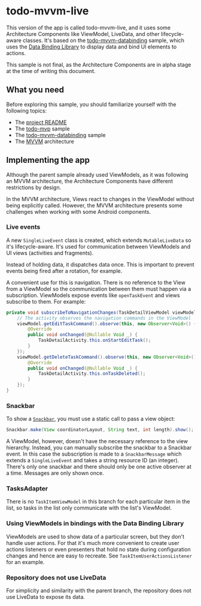 # todo-mvvm-live

This version of the app is called todo-mvvm-live, and it uses some Architecture Components like ViewModel, LiveData, and other lifecycle-aware classes. It's based on the [todo-mvvm-databinding](https://github.com/googlesamples/android-architecture/tree/todo-mvvm-databinding/) sample, which uses the [Data Binding Library](http://developer.android.com/tools/data-binding/guide.html#data_objects) to display data and bind UI elements to actions.

This sample is not final, as the Architecture Components are in alpha stage at the time of writing this document.

## What you need

Before exploring this sample, you should familiarize yourself with the following topics:

* The [project README](https://github.com/googlesamples/android-architecture/tree/master)
* The [todo-mvp](https://github.com/googlesamples/android-architecture/tree/todo-mvp) sample
* The [todo-mvvm-databinding](https://github.com/googlesamples/android-architecture/tree/todo-mvvm-databinding) sample
* The [MVVM](https://en.wikipedia.org/wiki/Model%E2%80%93view%E2%80%93viewmodel) architecture

## Implementing the app

Although the parent sample already used ViewModels, as it was following an MVVM architecture, the Architecture Components have different restrictions by design.

In the MVVM architecture, Views react to changes in the ViewModel without being explicitly called. However, the MVVM architecture presents some challenges when working with some Android components. 

### Live events

A new `SingleLiveEvent` class is created, which extends `MutableLiveData` so it's lifecycle-aware. It's used for communication between ViewModels and UI views (activities and fragments).

Instead of holding data, it dispatches data once. This is important to prevent events being fired after a rotation, for example.

A convenient use for this is navigation. There is no reference to the View from a ViewModel so the communication between them must happen via a subscription. ViewModels expose
events like `openTaskEvent` and views subscribe to them. For example:

```java
private void subscribeToNavigationChanges(TaskDetailViewModel viewModel) {
    // The activity observes the navigation commands in the ViewModel
    viewModel.getEditTaskCommand().observe(this, new Observer<Void>() {
        @Override
        public void onChanged(@Nullable Void _) {
            TaskDetailActivity.this.onStartEditTask();
        }
    });
    viewModel.getDeleteTaskCommand().observe(this, new Observer<Void>() {
        @Override
        public void onChanged(@Nullable Void _) {
            TaskDetailActivity.this.onTaskDeleted();
        }
    });
}
```

### Snackbar

To show a [`Snackbar`](https://developer.android.com/reference/android/support/design/widget/Snackbar.html), you must use a static call to pass a view object:

```java
Snackbar.make(View coordinatorLayout, String text, int length).show();
```

A ViewModel, however, doesn't have the necessary reference to the view hierarchy. Instead, you can manually subscribe the snackbar to a Snackbar event. In this case the subscription
is made to a `SnackbarMessage` which extends a `SingleLiveEvent` and takes a string resource ID (an integer). There's only one snackbar and there should only be one active observer
at a time. Messages are only shown once.

### TasksAdapter
There is no `TaskItemViewModel` in this branch for each particular item in the list, so tasks in the list only communicate with the list's ViewModel.

### Using ViewModels in bindings with the Data Binding Library
ViewModels are used to show data of a particular screen, but they don't handle user actions. For that it's much more convenient to create user actions listeners or even presenters
that hold no state during configuration changes and hence are easy to recreate. See `TaskItemUserActionsListener` for an example.

### Repository does not use LiveData
For simplicity and similarity with the parent branch, the repository does not use LiveData to expose its data.
